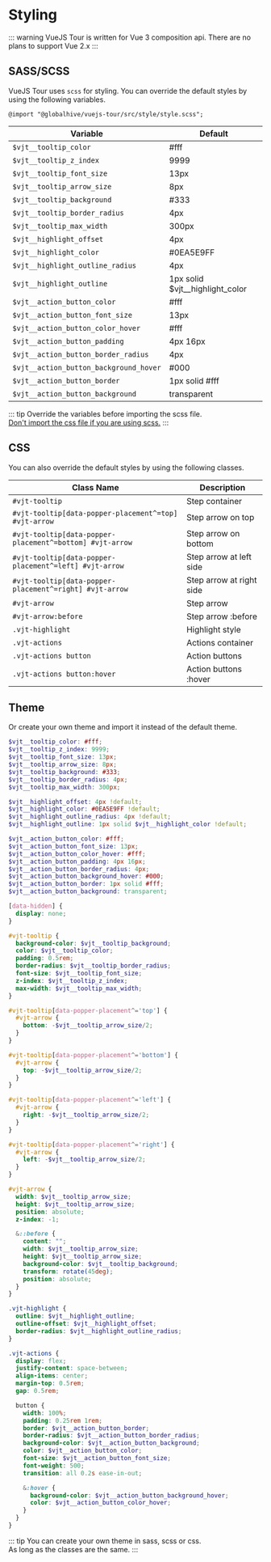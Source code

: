 # Styling

::: warning
VueJS Tour is written for Vue 3 composition api. There are no plans to support Vue 2.x
:::

## SASS/SCSS

VueJS Tour uses `scss` for styling. You can override the default styles by using the following variables.
    
```scss:no-line-numbers
@import "@globalhive/vuejs-tour/src/style/style.scss";
```

| Variable                               | Default                         |
|----------------------------------------|---------------------------------|
| `$vjt__tooltip_color`                  | #fff                            |
| `$vjt__tooltip_z_index`                | 9999                            |
| `$vjt__tooltip_font_size`              | 13px                            |
| `$vjt__tooltip_arrow_size`             | 8px                             |
| `$vjt__tooltip_background`             | #333                            |
| `$vjt__tooltip_border_radius`          | 4px                             |
| `$vjt__tooltip_max_width`              | 300px                           |
| `$vjt__highlight_offset`               | 4px                             |
| `$vjt__highlight_color`                | #0EA5E9FF                       |
| `$vjt__highlight_outline_radius`       | 4px                             |
| `$vjt__highlight_outline`              | 1px solid $vjt__highlight_color |
| `$vjt__action_button_color`            | #fff                            |
| `$vjt__action_button_font_size`        | 13px                            |
| `$vjt__action_button_color_hover`      | #fff                            |
| `$vjt__action_button_padding`          | 4px 16px                        |
| `$vjt__action_button_border_radius`    | 4px                             |
| `$vjt__action_button_background_hover` | #000                            |
| `$vjt__action_button_border`           | 1px solid #fff                  |
| `$vjt__action_button_background`       | transparent                     |

::: tip
Override the variables before importing the scss file.<br>
<u>Don't import the css file if you are using scss.</u>
:::

## CSS

You can also override the default styles by using the following classes.


| Class Name                                               | Description              |
|----------------------------------------------------------|--------------------------|
| `#vjt-tooltip`                                           | Step container           |
| `#vjt-tooltip[data-popper-placement^=top] #vjt-arrow`    | Step arrow on top        |
| `#vjt-tooltip[data-popper-placement^=bottom] #vjt-arrow` | Step arrow on bottom     |
| `#vjt-tooltip[data-popper-placement^=left] #vjt-arrow`   | Step arrow at left side  |
| `#vjt-tooltip[data-popper-placement^=right] #vjt-arrow`  | Step arrow at right side |
| `#vjt-arrow`                                             | Step arrow               |
| `#vjt-arrow:before`                                      | Step arrow :before       |
| `.vjt-highlight`                                         | Highlight style          |
| `.vjt-actions`                                           | Actions container        |
| `.vjt-actions button`                                    | Action buttons           |
| `.vjt-actions button:hover`                              | Action buttons :hover    |


## Theme

Or create your own theme and import it instead of the default theme.

```scss
$vjt__tooltip_color: #fff;
$vjt__tooltip_z_index: 9999;
$vjt__tooltip_font_size: 13px;
$vjt__tooltip_arrow_size: 8px;
$vjt__tooltip_background: #333;
$vjt__tooltip_border_radius: 4px;
$vjt__tooltip_max_width: 300px;

$vjt__highlight_offset: 4px !default;
$vjt__highlight_color: #0EA5E9FF !default;
$vjt__highlight_outline_radius: 4px !default;
$vjt__highlight_outline: 1px solid $vjt__highlight_color !default;

$vjt__action_button_color: #fff;
$vjt__action_button_font_size: 13px;
$vjt__action_button_color_hover: #fff;
$vjt__action_button_padding: 4px 16px;
$vjt__action_button_border_radius: 4px;
$vjt__action_button_background_hover: #000;
$vjt__action_button_border: 1px solid #fff;
$vjt__action_button_background: transparent;

[data-hidden] {
  display: none;
}

#vjt-tooltip {
  background-color: $vjt__tooltip_background;
  color: $vjt__tooltip_color;
  padding: 0.5rem;
  border-radius: $vjt__tooltip_border_radius;
  font-size: $vjt__tooltip_font_size;
  z-index: $vjt__tooltip_z_index;
  max-width: $vjt__tooltip_max_width;
}

#vjt-tooltip[data-popper-placement^='top'] {
  #vjt-arrow {
    bottom: -$vjt__tooltip_arrow_size/2;
  }
}

#vjt-tooltip[data-popper-placement^='bottom'] {
  #vjt-arrow {
    top: -$vjt__tooltip_arrow_size/2;
  }
}

#vjt-tooltip[data-popper-placement^='left'] {
  #vjt-arrow {
    right: -$vjt__tooltip_arrow_size/2;
  }
}

#vjt-tooltip[data-popper-placement^='right'] {
  #vjt-arrow {
    left: -$vjt__tooltip_arrow_size/2;
  }
}

#vjt-arrow {
  width: $vjt__tooltip_arrow_size;
  height: $vjt__tooltip_arrow_size;
  position: absolute;
  z-index: -1;

  &::before {
    content: "";
    width: $vjt__tooltip_arrow_size;
    height: $vjt__tooltip_arrow_size;
    background-color: $vjt__tooltip_background;
    transform: rotate(45deg);
    position: absolute;
  }
}

.vjt-highlight {
  outline: $vjt__highlight_outline;
  outline-offset: $vjt__highlight_offset;
  border-radius: $vjt__highlight_outline_radius;
}

.vjt-actions {
  display: flex;
  justify-content: space-between;
  align-items: center;
  margin-top: 0.5rem;
  gap: 0.5rem;

  button {
    width: 100%;
    padding: 0.25rem 1rem;
    border: $vjt__action_button_border;
    border-radius: $vjt__action_button_border_radius;
    background-color: $vjt__action_button_background;
    color: $vjt__action_button_color;
    font-size: $vjt__action_button_font_size;
    font-weight: 500;
    transition: all 0.2s ease-in-out;

    &:hover {
      background-color: $vjt__action_button_background_hover;
      color: $vjt__action_button_color_hover;
    }
  }
}
```
::: tip
You can create your own theme in sass, scss or css.<br>
As long as the classes are the same.
:::
